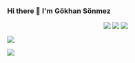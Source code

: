 ### Hi there 👋 I'm Gökhan Sönmez

<p align='center'>
  <a href="https://www.linkedin.com/in/g%C3%B6khan-s%C3%B6nmez-1abaa423/"><img src="https://img.shields.io/badge/linkedin-%230077B5.svg?&style=for-the-badge&logo=linkedin&logoColor=white" /></a>
 <a href="mailto:gohenka@gmail.com"><img src="https://img.shields.io/badge/Outlook-0078D4.svg?&style=for-the-badge&logo=microsoft%20outlook&logoColor=white" /></a>
  <a href="#"><img src="https://estruyf-github.azurewebsites.net/api/VisitorHit?user=gohenka&countColor=%237B1E7A" /></a>
</p>

<p>
  <img src="https://github-readme-stats.vercel.app/api/top-langs/?username=gohenka&hide=python&layout=compact&show_icons=true&theme=light">
  </p>
  <a href="https://github.com/gohenka"><img align="center" src="https://github-readme-stats.vercel.app/api?username=gohenka&show_icons=true" /></a>
  


<!--
**gohenka/gohenka** is a ✨ _special_ ✨ repository because its `README.md` (this file) appears on your GitHub profile.




- 🔭 I’m currently working on ...
- 🌱 I’m currently learning ...
- 👯 I’m looking to collaborate on ...
- 🤔 I’m looking for help with ...
- 💬 Ask me about ...
- 📫 How to reach me: ...
- 😄 Pronouns: ...
- ⚡ Fun fact: ...
-->
